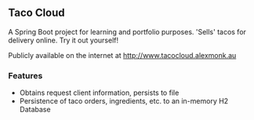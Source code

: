 ## Taco Cloud
A Spring Boot project for learning and portfolio purposes.
'Sells' tacos for delivery online. Try it out yourself!

Publicly available on the internet at http://www.tacocloud.alexmonk.au

### Features 
* Obtains request client information, persists to file
* Persistence of taco orders, ingredients, etc. to an in-memory H2 Database